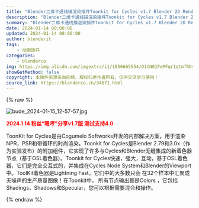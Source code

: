 ```yaml
---
title: "Blender二维卡通线描渲染插件Toonkit for Cycles v1.7 Blender 2D Render"
description: "Blender二维卡通线描渲染插件Toonkit for Cycles v1.7 Blender 2D Render"
summary: "Blender二维卡通线描渲染插件Toonkit for Cycles v1.7 Blender 2D Render"
date: 2024-01-14 00:00:00
updated: 2024-01-14 00:00:00
author: blenderit
tags: 
    - 动画插件
categories:
    - blenderco
img: https://img.alicdn.com/imgextra/i1/1856665554/O1CN01FeMFqr1qtmfRDyyEG_!!1856665554.jpg
showGetMethod: false
copyright: 本插件资源来自网络，版权归原作者所有，仅供交流学习使用！
source_link: https://blenderco.cn/34671.html
---
```


{% raw %}
<p><img class="aligncenter" src="https://img.alicdn.com/imgextra/i1/1856665554/O1CN01FeMFqr1qtmfRDyyEG_!!1856665554.jpg" alt="bude_2024-01-15_12-57-57.jpg"></p><p><span style="color: #ff0000;"><strong>2024.1.14 粉丝“嗯哼”分享v1.7版 测试支持4.0</strong></span></p><p>ToonKit for Cycles是由Cogumelo Softworks开发的内部解决方案，用于渲染NPR，PSR和带循环的时尚渲染。Toonkit for Cycles是Blender 2.79和3.0x（作为实验发布）的附加组件，它实现了许多与Cycles和Blender无缝集成的新着色器节点（基于OSL着色器）。Toonkit for Cycles快速，强大，互动，基于OSL着色器，它们是完全交互式的，并集成在Cycles Node System和Blender的Viewport中。ToolKit着色器是Lightning Fast，它们中的大多数只会 在32个样本中汇聚成无噪声的生产质量图像！在Toonkit中， 所有节点输出都是Colors ，它包括Shadings，Shadows和Specular，您可以根据需要混合和操作。</p>
<div style="display: none">blenderco</div>
{% endraw %}